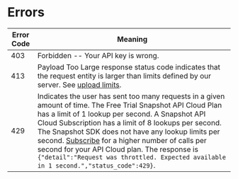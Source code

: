 # Errors

| Error Code | Meaning                                                                                                                                                                                                                                                                                                                                                                                                                                                   |
| ---------- | --------------------------------------------------------------------------------------------------------------------------------------------------------------------------------------------------------------------------------------------------------------------------------------------------------------------------------------------------------------------------------------------------------------------------------------------------------- |
| 403        | Forbidden -- Your API key is wrong.                                                                                                                                                                                                                                                                                                                                                                                                                       |
| 413        | Payload Too Large response status code indicates that the request entity is larger than limits defined by our server. See [upload limits](https://app.platerecognizer.com/upload-limit/).                                                                                                                                                                                                                                                                 |
| 429        | Indicates the user has sent too many requests in a given amount of time. The Free Trial Snapshot API Cloud Plan has a limit of 1 lookup per second.  A Snapshot API Cloud Subscription has a limit of 8 lookups per second.  The Snapshot SDK does not have any lookup limits per second.  [Subscribe](https://app.platerecognizer.com/accounts/plan?utm_source=docs&utm_medium=website) for a higher number of calls per second for your API Cloud plan. The response is `{"detail":"Request was throttled. Expected available in 1 second.","status_code":429}`. |
